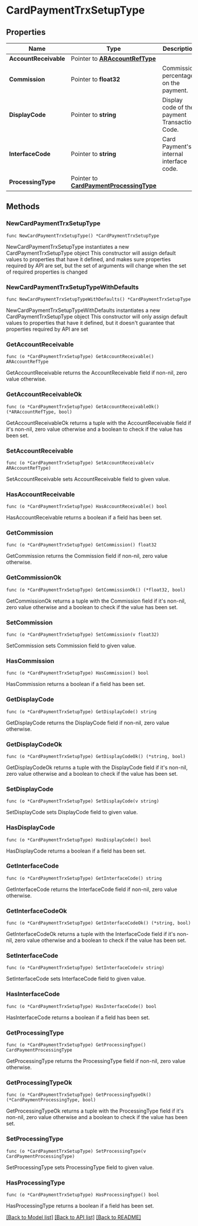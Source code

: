 # CardPaymentTrxSetupType

## Properties

Name | Type | Description | Notes
------------ | ------------- | ------------- | -------------
**AccountReceivable** | Pointer to [**ARAccountRefType**](ARAccountRefType.md) |  | [optional] 
**Commission** | Pointer to **float32** | Commission percentage on the payment. | [optional] 
**DisplayCode** | Pointer to **string** | Display code of the payment Transaction Code. | [optional] 
**InterfaceCode** | Pointer to **string** | Card Payment&#39;s internal interface code. | [optional] 
**ProcessingType** | Pointer to [**CardPaymentProcessingType**](CardPaymentProcessingType.md) |  | [optional] 

## Methods

### NewCardPaymentTrxSetupType

`func NewCardPaymentTrxSetupType() *CardPaymentTrxSetupType`

NewCardPaymentTrxSetupType instantiates a new CardPaymentTrxSetupType object
This constructor will assign default values to properties that have it defined,
and makes sure properties required by API are set, but the set of arguments
will change when the set of required properties is changed

### NewCardPaymentTrxSetupTypeWithDefaults

`func NewCardPaymentTrxSetupTypeWithDefaults() *CardPaymentTrxSetupType`

NewCardPaymentTrxSetupTypeWithDefaults instantiates a new CardPaymentTrxSetupType object
This constructor will only assign default values to properties that have it defined,
but it doesn't guarantee that properties required by API are set

### GetAccountReceivable

`func (o *CardPaymentTrxSetupType) GetAccountReceivable() ARAccountRefType`

GetAccountReceivable returns the AccountReceivable field if non-nil, zero value otherwise.

### GetAccountReceivableOk

`func (o *CardPaymentTrxSetupType) GetAccountReceivableOk() (*ARAccountRefType, bool)`

GetAccountReceivableOk returns a tuple with the AccountReceivable field if it's non-nil, zero value otherwise
and a boolean to check if the value has been set.

### SetAccountReceivable

`func (o *CardPaymentTrxSetupType) SetAccountReceivable(v ARAccountRefType)`

SetAccountReceivable sets AccountReceivable field to given value.

### HasAccountReceivable

`func (o *CardPaymentTrxSetupType) HasAccountReceivable() bool`

HasAccountReceivable returns a boolean if a field has been set.

### GetCommission

`func (o *CardPaymentTrxSetupType) GetCommission() float32`

GetCommission returns the Commission field if non-nil, zero value otherwise.

### GetCommissionOk

`func (o *CardPaymentTrxSetupType) GetCommissionOk() (*float32, bool)`

GetCommissionOk returns a tuple with the Commission field if it's non-nil, zero value otherwise
and a boolean to check if the value has been set.

### SetCommission

`func (o *CardPaymentTrxSetupType) SetCommission(v float32)`

SetCommission sets Commission field to given value.

### HasCommission

`func (o *CardPaymentTrxSetupType) HasCommission() bool`

HasCommission returns a boolean if a field has been set.

### GetDisplayCode

`func (o *CardPaymentTrxSetupType) GetDisplayCode() string`

GetDisplayCode returns the DisplayCode field if non-nil, zero value otherwise.

### GetDisplayCodeOk

`func (o *CardPaymentTrxSetupType) GetDisplayCodeOk() (*string, bool)`

GetDisplayCodeOk returns a tuple with the DisplayCode field if it's non-nil, zero value otherwise
and a boolean to check if the value has been set.

### SetDisplayCode

`func (o *CardPaymentTrxSetupType) SetDisplayCode(v string)`

SetDisplayCode sets DisplayCode field to given value.

### HasDisplayCode

`func (o *CardPaymentTrxSetupType) HasDisplayCode() bool`

HasDisplayCode returns a boolean if a field has been set.

### GetInterfaceCode

`func (o *CardPaymentTrxSetupType) GetInterfaceCode() string`

GetInterfaceCode returns the InterfaceCode field if non-nil, zero value otherwise.

### GetInterfaceCodeOk

`func (o *CardPaymentTrxSetupType) GetInterfaceCodeOk() (*string, bool)`

GetInterfaceCodeOk returns a tuple with the InterfaceCode field if it's non-nil, zero value otherwise
and a boolean to check if the value has been set.

### SetInterfaceCode

`func (o *CardPaymentTrxSetupType) SetInterfaceCode(v string)`

SetInterfaceCode sets InterfaceCode field to given value.

### HasInterfaceCode

`func (o *CardPaymentTrxSetupType) HasInterfaceCode() bool`

HasInterfaceCode returns a boolean if a field has been set.

### GetProcessingType

`func (o *CardPaymentTrxSetupType) GetProcessingType() CardPaymentProcessingType`

GetProcessingType returns the ProcessingType field if non-nil, zero value otherwise.

### GetProcessingTypeOk

`func (o *CardPaymentTrxSetupType) GetProcessingTypeOk() (*CardPaymentProcessingType, bool)`

GetProcessingTypeOk returns a tuple with the ProcessingType field if it's non-nil, zero value otherwise
and a boolean to check if the value has been set.

### SetProcessingType

`func (o *CardPaymentTrxSetupType) SetProcessingType(v CardPaymentProcessingType)`

SetProcessingType sets ProcessingType field to given value.

### HasProcessingType

`func (o *CardPaymentTrxSetupType) HasProcessingType() bool`

HasProcessingType returns a boolean if a field has been set.


[[Back to Model list]](../README.md#documentation-for-models) [[Back to API list]](../README.md#documentation-for-api-endpoints) [[Back to README]](../README.md)



